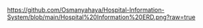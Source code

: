 https://github.com/Osmanyahaya/Hospital-Information-System/blob/main/Hospital%20Information%20ERD.png?raw=true
